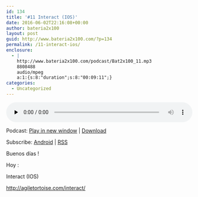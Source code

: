 ```yaml
---
id: 134
title: '#11 Interact (IOS)'
date: 2016-06-02T22:16:08+00:00
author: bateria2x100
layout: post
guid: http://www.bateria2x100.com/?p=134
permalink: /11-interact-ios/
enclosure:
  - |
    http://www.bateria2x100.com/podcast/Bat2x100_11.mp3
    8808488
    audio/mpeg
    a:1:{s:8:"duration";s:8:"00:09:11";}
categories:
  - Uncategorized
---
```

<div class="powerpress_player" id="powerpress_player_5860">
  <audio class="wp-audio-shortcode" id="audio-134-13" preload="none" style="width: 100%;" controls="controls"><source type="audio/mpeg" src="http://www.bateria2x100.com/podcast/Bat2x100_11.mp3?_=13" /><a href="http://www.bateria2x100.com/podcast/Bat2x100_11.mp3">http://www.bateria2x100.com/podcast/Bat2x100_11.mp3</a></audio>
</div>

<p class="powerpress_links powerpress_links_mp3">
  Podcast: <a href="http://www.bateria2x100.com/podcast/Bat2x100_11.mp3" class="powerpress_link_pinw" target="_blank" title="Play in new window" onclick="return powerpress_pinw('https://www.bateria2x100.com/?powerpress_pinw=134-podcast');" rel="nofollow">Play in new window</a> | <a href="http://www.bateria2x100.com/podcast/Bat2x100_11.mp3" class="powerpress_link_d" title="Download" rel="nofollow" download="Bat2x100_11.mp3">Download</a>
</p>

<p class="powerpress_links powerpress_subscribe_links">
  Subscribe: <a href="https://subscribeonandroid.com/www.bateria2x100.com/feed/podcast/" class="powerpress_link_subscribe powerpress_link_subscribe_android" title="Subscribe on Android" rel="nofollow">Android</a> | <a href="https://www.bateria2x100.com/feed/podcast/" class="powerpress_link_subscribe powerpress_link_subscribe_rss" title="Subscribe via RSS" rel="nofollow">RSS</a>
</p>

Buenos días ! 

Hoy :
  
Interact (IOS)
  
http://agiletortoise.com/interact/